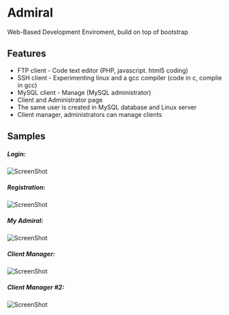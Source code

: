 Admiral 
=======

Web-Based Development Enviroment, build on top of bootstrap

Features
------------------
- FTP client - Code text editor (PHP, javascript. html5 coding)
- SSH client - Experimenting linux and a gcc compiler (code in c, complie in gcc)
- MySQL client - Manage (MySQL administrator)
- Client and Administrator page
- The same user is created in MySQL database and Linux server
- Client manager, administrators can manage clients

Samples
-------

##### Login:
![ScreenShot](https://raw.github.com/dud3/ADMIRAL/master/screenshots/1.png "Login")


##### Registration:
![ScreenShot](https://raw.github.com/dud3/ADMIRAL/master/screenshots/2.png "Register")


##### My Admiral:
![ScreenShot](https://raw.github.com/dud3/ADMIRAL/master/screenshots/3.png "My Admiral")


##### Client Manager:
![ScreenShot](https://raw.github.com/dud3/ADMIRAL/master/screenshots/4.png "Client Manager")


##### Client Manager #2:
![ScreenShot](https://raw.github.com/dud3/ADMIRAL/master/screenshots/5.png "Client Manager #2")